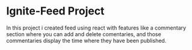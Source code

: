 # Ignite-Feed Project
In this project i created feed using react with features like a commentary section where you can add and delete comentaries, and those commentaries display the time where they have been published.
